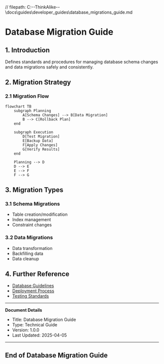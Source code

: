 // filepath: C:\--ThinkAlike--\docs\guides\developer_guides\database_migrations_guide.md
# Database Migration Guide

## 1. Introduction

Defines standards and procedures for managing database schema changes and data migrations safely and consistently.

## 2. Migration Strategy

### 2.1 Migration Flow

```mermaid
flowchart TB
    subgraph Planning
        A[Schema Changes] --> B[Data Migration]
        B --> C[Rollback Plan]
    end

    subgraph Execution
        D[Test Migration]
        E[Backup Data]
        F[Apply Changes]
        G[Verify Results]
    end

    Planning --> D
    D --> E
    E --> F
    F --> G
```

## 3. Migration Types

### 3.1 Schema Migrations
* Table creation/modification
* Index management
* Constraint changes

### 3.2 Data Migrations
* Data transformation
* Backfilling data
* Data cleanup

## 4. Further Reference

* [Database Guidelines](./database_design_guidelines.md)
* [Deployment Process](./deployment_guidelines.md)
* [Testing Standards](./testing_standards.md)

---
**Document Details**
- Title: Database Migration Guide
- Type: Technical Guide
- Version: 1.0.0
- Last Updated: 2025-04-05
---
End of Database Migration Guide
---



